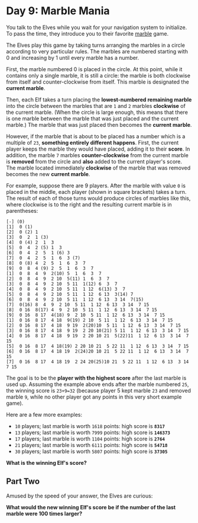 # Day 9: Marble Mania

You talk to the Elves while you wait for your navigation system to initialize.
To pass the time, they introduce you to their favorite [marble][1] game.

The Elves play this game by taking turns arranging the marbles in a circle
according to very particular rules. The marbles are numbered starting with 0 and
increasing by 1 until every marble has a number.

First, the marble numbered 0 is placed in the circle. At this point, while it
contains only a single marble, it is still a circle: the marble is both
clockwise from itself and counter-clockwise from itself. This marble is
designated the **current marble**.

Then, each Elf takes a turn placing the **lowest-numbered remaining marble**
into the circle between the marbles that are `1` and `2` marbles **clockwise**
of the current marble. (When the circle is large enough, this means that there
is one marble between the marble that was just placed and the current marble.)
The marble that was just placed then becomes the **current marble**.

However, if the marble that is about to be placed has a number which is a
multiple of `23`, **something entirely different happens**. First, the current
player keeps the marble they would have placed, adding it to their **score**. In
addition, the marble `7` marbles **counter-clockwise** from the current marble
is **removed** from the circle and **also** added to the current player's score.
The marble located immediately **clockwise** of the marble that was removed
becomes the new **current marble**.

For example, suppose there are 9 players. After the marble with value `0` is
placed in the middle, each player (shown in square brackets) takes a turn. The
result of each of those turns would produce circles of marbles like this, where
clockwise is to the right and the resulting current marble is in parentheses:

```
[-] (0)
[1]  0 (1)
[2]  0 (2) 1 
[3]  0  2  1 (3)
[4]  0 (4) 2  1  3 
[5]  0  4  2 (5) 1  3 
[6]  0  4  2  5  1 (6) 3 
[7]  0  4  2  5  1  6  3 (7)
[8]  0 (8) 4  2  5  1  6  3  7 
[9]  0  8  4 (9) 2  5  1  6  3  7 
[1]  0  8  4  9  2(10) 5  1  6  3  7 
[2]  0  8  4  9  2 10  5(11) 1  6  3  7 
[3]  0  8  4  9  2 10  5 11  1(12) 6  3  7 
[4]  0  8  4  9  2 10  5 11  1 12  6(13) 3  7 
[5]  0  8  4  9  2 10  5 11  1 12  6 13  3(14) 7 
[6]  0  8  4  9  2 10  5 11  1 12  6 13  3 14  7(15)
[7]  0(16) 8  4  9  2 10  5 11  1 12  6 13  3 14  7 15 
[8]  0 16  8(17) 4  9  2 10  5 11  1 12  6 13  3 14  7 15 
[9]  0 16  8 17  4(18) 9  2 10  5 11  1 12  6 13  3 14  7 15 
[1]  0 16  8 17  4 18  9(19) 2 10  5 11  1 12  6 13  3 14  7 15 
[2]  0 16  8 17  4 18  9 19  2(20)10  5 11  1 12  6 13  3 14  7 15 
[3]  0 16  8 17  4 18  9 19  2 20 10(21) 5 11  1 12  6 13  3 14  7 15 
[4]  0 16  8 17  4 18  9 19  2 20 10 21  5(22)11  1 12  6 13  3 14  7 15 
[5]  0 16  8 17  4 18(19) 2 20 10 21  5 22 11  1 12  6 13  3 14  7 15 
[6]  0 16  8 17  4 18 19  2(24)20 10 21  5 22 11  1 12  6 13  3 14  7 15 
[7]  0 16  8 17  4 18 19  2 24 20(25)10 21  5 22 11  1 12  6 13  3 14  7 15
```

The goal is to be the **player with the highest score** after the last marble is
used up. Assuming the example above ends after the marble numbered `25`, the
winning score is `23+9=32` (because player 5 kept marble `23` and removed marble
`9`, while no other player got any points in this very short example game).

Here are a few more examples:

- `10` players; last marble is worth `1618` points: high score is **`8317`**
- `13` players; last marble is worth `7999` points: high score is **`146373`**
- `17` players; last marble is worth `1104` points: high score is **`2764`**
- `21` players; last marble is worth `6111` points: high score is **`54718`**
- `30` players; last marble is worth `5807` points: high score is **`37305`**

**What is the winning Elf's score?**

## Part Two

Amused by the speed of your answer, the Elves are curious:

**What would the new winning Elf's score be if the number of the last marble
were 100 times larger?**

[1]: https://en.wikipedia.org/wiki/Marble_(toy)
